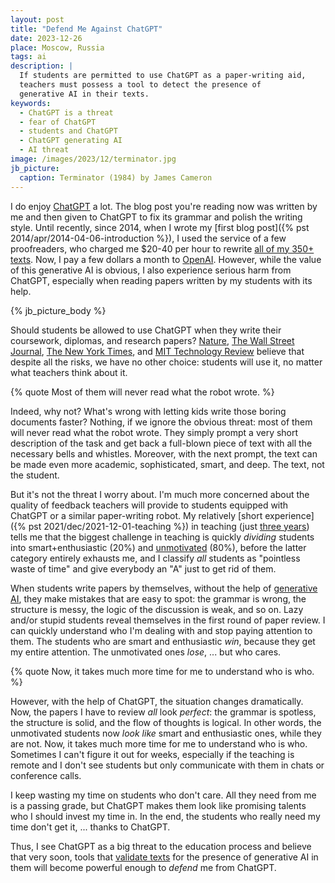 ```yaml
---
layout: post
title: "Defend Me Against ChatGPT"
date: 2023-12-26
place: Moscow, Russia
tags: ai
description: |
  If students are permitted to use ChatGPT as a paper-writing aid, 
  teachers must possess a tool to detect the presence of 
  generative AI in their texts.
keywords:
  - ChatGPT is a threat
  - fear of ChatGPT
  - students and ChatGPT
  - ChatGPT generating AI
  - AI threat
image: /images/2023/12/terminator.jpg
jb_picture:
  caption: Terminator (1984) by James Cameron
---
```


I do enjoy [ChatGPT](https://en.wikipedia.org/wiki/ChatGPT) a lot. 
The blog post you're reading now was written by me and
then given to ChatGPT to fix its grammar and polish the writing style. Until
recently, since 2014, when I wrote my [first blog post]({% pst 2014/apr/2014-04-06-introduction %}), 
I used the service of a
few proofreaders, who charged me $20-40 per hour to rewrite 
[all of my 350+ texts](/contents.html). 
Now, I pay a few dollars a month to [OpenAI](https://openai.com/). However, while the value of
this generative AI is obvious, I also experience serious harm from ChatGPT,
especially when reading papers written by my students with its help.

<!--more-->

{% jb_picture_body %}

Should students be allowed to use ChatGPT when they write their coursework,
diplomas, and research papers?
[Nature](https://www.nature.com/articles/d41586-023-03507-3),
[The Wall Street Journal](https://www.wsj.com/tech/ai/teachers-ai-classroom-schools-678d7d84),
[The New York Times](https://www.nytimes.com/2023/02/02/learning/students-chatgpt.html), 
and
[MIT Technology Review](https://www.technologyreview.com/2023/04/06/1071059/chatgpt-change-not-destroy-education-openai/)
believe that despite all the risks, we have no other choice: students will use
it, no matter what teachers think about it.

{% quote Most of them will never read what the robot wrote. %}

Indeed, why not? What's wrong with letting kids write those boring documents
faster? Nothing, if we ignore the obvious threat: most of them will never read
what the robot wrote. They simply prompt a very short description of the task
and get back a full-blown piece of text with all the necessary bells and
whistles. Moreover, with the next prompt, the text can be made even more
academic, sophisticated, smart, and deep. The text, not the student.

But it's not the threat I worry about. I'm much more concerned about the quality
of feedback teachers will provide to students equipped with ChatGPT or a
similar paper-writing robot. My relatively [short experience]({% pst 2021/dec/2021-12-01-teaching %}) in teaching
(just [three years](/teaching.html)) tells me that the biggest challenge in teaching is quickly
_dividing_ students into smart+enthusiastic (20%) and 
[unmotivated](https://www.gcu.edu/blog/teaching-school-administration/myth-unmotivated-students) (80%), before
the latter category entirely exhausts me, and I classify _all_ students
as "pointless waste of time" and give everybody an "A" just to get rid of
them.

When students write papers by themselves, without the help of 
[generative AI](https://en.wikipedia.org/wiki/Generative_artificial_intelligence),
they make mistakes that are easy to spot: the grammar is wrong, the structure
is messy, the logic of the discussion is weak, and so on. Lazy and/or
stupid students reveal themselves in the first round of paper review. I
can quickly understand who I'm dealing with and stop paying attention to them.
The students who are smart and enthusiastic _win_, because they get my entire
attention. The unmotivated ones _lose_, ... but who cares.

{% quote Now, it takes much more time for me to understand who is who. %}

However, with the help of ChatGPT, the situation changes dramatically. Now, the
papers I have to review _all_ look _perfect_: the grammar is spotless, the
structure is solid, and the flow of thoughts is logical. In other words, the
unmotivated students now _look like_ smart and enthusiastic ones, while they are
not. Now, it takes much more time for me to understand who is who. Sometimes I
can't figure it out for weeks, especially if the teaching is remote and I don't
see students but only communicate with them in chats or conference calls.

I keep wasting my time on students who don't care. All they need from me is a
passing grade, but ChatGPT makes them look like promising talents who I should
invest my time in. In the end, the students who really need my time don't get
it, ... thanks to ChatGPT.

Thus, I see ChatGPT as a big threat to the education process and believe that
very soon, tools that [validate texts](https://foundation.mozilla.org/en/blog/how-to-tell-chat-gpt-generated-text/) 
for the presence of generative AI in them
will become powerful enough to _defend_ me from ChatGPT.

